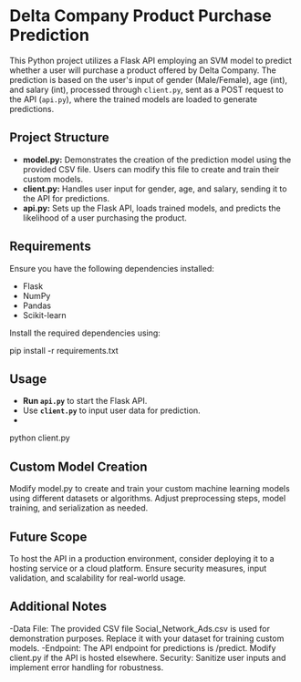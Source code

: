 # Delta Company Product Purchase Prediction

This Python project utilizes a Flask API employing an SVM model to predict whether a user will purchase a product offered by Delta Company. The prediction is based on the user's input of gender (Male/Female), age (int), and salary (int), processed through `client.py`, sent as a POST request to the API (`api.py`), where the trained models are loaded to generate predictions.

## Project Structure

- **model.py:** Demonstrates the creation of the prediction model using the provided CSV file. Users can modify this file to create and train their custom models.
- **client.py:** Handles user input for gender, age, and salary, sending it to the API for predictions.
- **api.py:** Sets up the Flask API, loads trained models, and predicts the likelihood of a user purchasing the product.

## Requirements

Ensure you have the following dependencies installed:
- Flask
- NumPy
- Pandas
- Scikit-learn

Install the required dependencies using:

pip install -r requirements.txt

## Usage

- **Run `api.py`** to start the Flask API.
- Use **`client.py`** to input user data for prediction.
- 
python client.py

## Custom Model Creation
Modify model.py to create and train your custom machine learning models using different datasets or algorithms. Adjust preprocessing steps, model training, and serialization as needed.

## Future Scope
To host the API in a production environment, consider deploying it to a hosting service or a cloud platform. Ensure security measures, input validation, and scalability for real-world usage.

## Additional Notes
-Data File: The provided CSV file Social_Network_Ads.csv is used for demonstration purposes. Replace it with your dataset for training custom models.
-Endpoint: The API endpoint for predictions is /predict. Modify client.py if the API is hosted elsewhere.
Security: Sanitize user inputs and implement error handling for robustness.
